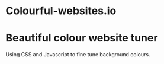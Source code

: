 # Colourful-websites.io

<h1>Beautiful colour website tuner</h1>
<p>Using CSS and Javascript to fine tune background colours.</p>